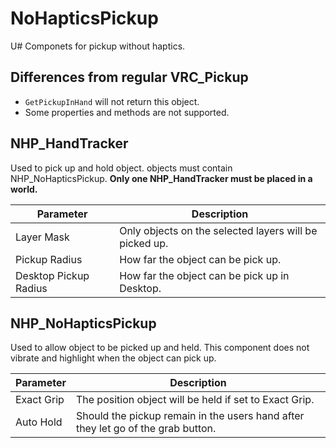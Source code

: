 # NoHapticsPickup
U# Componets for pickup without haptics.

## Differences from regular VRC_Pickup
- `GetPickupInHand` will not return this object.
- Some properties and methods are not supported.

## NHP_HandTracker

Used to pick up and hold object.
objects must contain NHP_NoHapticsPickup.
**Only one NHP_HandTracker must be placed in a world.**

|Parameter|Description|
|-|-|
|Layer Mask|Only objects on the selected layers will be picked up.|
|Pickup Radius|How far the object can be pick up.|
|Desktop Pickup Radius|How far the object can be pick up in Desktop.|

## NHP_NoHapticsPickup

Used to allow object to be picked up and held.
This component does not vibrate and highlight when the object can pick up.

|Parameter|Description|
|-|-|
|Exact Grip|The position object will be held if set to Exact Grip.|
|Auto Hold|Should the pickup remain in the users hand after they let go of the grab button.|